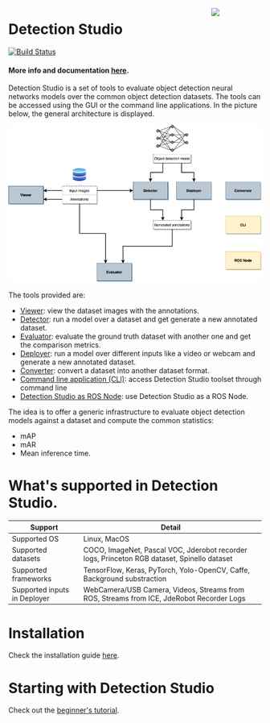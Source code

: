 <a href="https://mmg-ai.com/en/"><img src="https://jderobot.github.io/assets/images/logo.png" width="100 " align="right" /></a>
# Detection Studio

[![Build Status](https://travis-ci.org/JdeRobot/DetectionSuite.svg?branch=master)](https://travis-ci.org/JdeRobot/DetectionSuite)

#### More info and documentation [here](https://jderobot.github.io/DetectionStudio/).

Detection Studio is a set of tools to evaluate object detection neural networks models over the common object detection datasets.
The tools can be accessed using the GUI or the command line applications. In the picture below, the general architecture is displayed.

![general_architecture](docs/assets/images/architecture.png)

The tools provided are:
* [Viewer](https://jderobot.github.io/DetectionStudio/functionality/viewer/): view the dataset images with the annotations.
* [Detector](https://jderobot.github.io/DetectionStudio/functionality/detector/): run a model over a dataset and get generate a new annotated dataset.
* [Evaluator](https://jderobot.github.io/DetectionStudio/functionality/evaluator/): evaluate the ground truth dataset with another one and get the comparison metrics.
* [Deployer](https://jderobot.github.io/DetectionStudio/functionality/deployer/): run a model over different inputs like a video or webcam and generate a new annotated dataset.
* [Converter](https://jderobot.github.io/DetectionStudio/functionality/converter/): convert a dataset into another dataset format.
* [Command line application (CLI)](https://jderobot.github.io/DetectionStudio/functionality/command_line_application/): access Detection Studio toolset through command line
* [Detection Studio as ROS Node](https://jderobot.github.io/DetectionStudio/functionality/ros_node/): use Detection Studio as a ROS Node.

The idea is to offer a generic infrastructure to evaluate object detection models against a dataset and compute the common statistics:
* mAP
* mAR
* Mean inference time.

# What's supported in Detection Studio.

| Support | Detail                                                  |
| ------ | ------------------------------------------------------------ |
| Supported OS  | Linux, MacOS                 |
| Supported datasets  | COCO, ImageNet, Pascal VOC, Jderobot recorder logs, Princeton RGB dataset, Spinello dataset |                |
| Supported frameworks   | TensorFlow, Keras, PyTorch, Yolo-OpenCV, Caffe, Background substraction  |
| Supported inputs in Deployer   | WebCamera/USB Camera, Videos, Streams from ROS, Streams from ICE, JdeRobot Recorder Logs |



# Installation

Check the installation guide [here](https://jderobot.github.io/DetectionStudio/installation/).

# Starting with Detection Studio
Check out the [beginner's tutorial](https://jderobot.github.io/DetectionStudio/resources/tutorial/).

